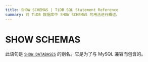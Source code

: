 ```yaml
---
title: SHOW SCHEMAS | TiDB SQL Statement Reference
summary: 对 TiDB 数据库中 SHOW SCHEMAS 的用法进行概述。
---
```


# SHOW SCHEMAS

此语句是 [`SHOW DATABASES`](/sql-statements/sql-statement-show-databases.md) 的别名。它是为了与 MySQL 兼容而包含的。